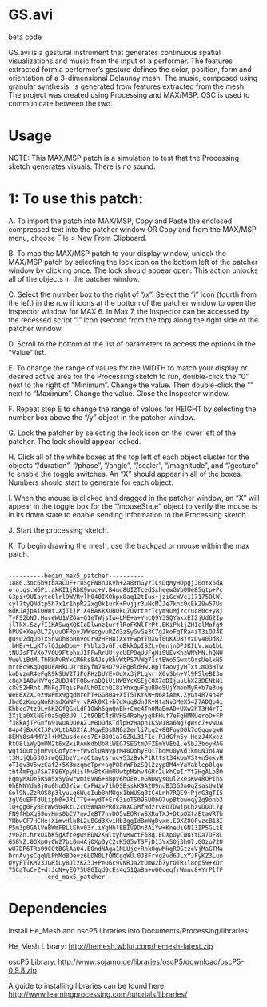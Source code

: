 # GS.avi
beta code

GS.avi is a gestural instrument that generates continuous spatial visualizations and music from the input of a performer. The features extracted form a performer’s gesture defines the color, position, form and orientation of a 3-dimensional Delaunay mesh. The music, composed using granular synthesis, is generated from features extracted from the mesh. The project was created using Processing and MAX/MSP. OSC is used to communicate between the two.

# Usage

NOTE: This MAX/MSP patch is a simulation to test that the Processing sketch generates visuals. There is no sound. 

# 1: To use this patch:

A. To import the patch into MAX/MSP, Copy and Paste the enclosed compressed text into the patcher window OR Copy and from the MAX/MSP menu, choose File > New From Clipboard. 

B. To map the MAX/MSP patch to your display window, unlock the MAX/MSP patch by selecting the lock icon on the bottom left of the patcher window by clicking once. The lock should appear open. This action unlocks all of the objects in the patcher window. 

C. Select the number box to the right of “/x”. Select the “i” icon (fourth from the left) in the row if icons at the bottom of the patcher window to open the Inspector window for MAX 6. In Max 7, the Inspector can be accessed by the recessed script “i” icon (second from the top) along the right side of the patcher window.

D. Scroll to the bottom of the list of parameters to access the options in the “Value” list. 

E. To change the range of values for the WIDTH to match your display or desired active area for the Processing sketch to run, double-click the “0” next to the right of “Minimum”. Change the value. Then double-click the “<none>” next to “Maximum”. Change the value. Close the Inspector window. 

F. Repeat step E to change the range of values for HEIGHT by selecting the number box above the “/y” object in the patcher window. 

G. Lock the patcher by selecting the lock icon on the lower left of the patcher. The lock should appear locked.

H. Click all of the white boxes at the top left of each object cluster for the objects “/duration”, “/phase”, “/angle”, “/scaler”, “/magnitude”, and “/gesture” to enable the toggle switches. An “X” should appear in all of the boxes. Numbers should start to generate for each object.  

I. When the mouse is clicked and dragged in the patcher window, an “X” will appear in the toggle box for the “/mouseState” object to verify the mouse is in its down state to enable sending information to the Processing sketch. 

J. Start the processing sketch. 

K. To begin drawing the mesh, use the trackpad or mouse within the max patch.

<pre><code>----------begin_max5_patcher----------1886.3oc6b9rbaaCDF+r8SgFN8nJKvh+2a8YnGyzICsDqMyHQpgjJ0oYx6dAojo.qs.W6Pi.akKI1jRhK9wuc+V.B4ud8UI2TcedSxheewGVb0Ue85qtp+PcG3pi+9UIayte0lrl9WVRylh040IKObpx8aq12tIus+jziGcWVc117175OlWlcyl7tyQNdtp5h7x1r1hpR22xgOk1urK+Pvjjr3uNcMJJe7knc0cEk29w57UsGdKJAjpAiQHWt.XjTijP.X4BAKkXOBOkL7QVrterTcym9UMjzcruc80c+yRjTvFS2bNJ.HnveWU1VZOa+G1eTWjsIw4LME+a+YncQ9Y3SQYaxxEI2jUd62IpjlTkX.SzyfI1KASwqXQKIoDlwnz1wrflRoFKNlTrPt.EKiPk1jZH1elMofg9hPU9+XeyOL7ZyuuOFRpyJWWscgvuRZd3zSyGvGe3C7gJkoFqTRa4iT3iOJ4KgOsU2dqUb7xSnvOh8oHnvoQr9zHFH8iXxYFwpYTQXGf0UKXDBYVzDv40DdRZ.bHBr+LqKTslQJpWDom+jFYblz3vGF.oBkkOpISZLyOenjnDPJKILV.wo1bLtNUJsFTVXo7V0U9FtphxJIFFwRrUUjyeUEPDqUUFgHiSUEvKhzWNYMN.hQNUVweViBdM.TbRHAvRYxCM6Rs84JsyRhvWtPS7VWg71stBWo5GwxtQrsUelxN5mrrBc9KqDqUUFAHkLUYrRByfW74HD79ZFgBldHw.HpTfaovjyHTxt.mQ3HTwkoDvzmR4eFgR9kSUV2TJPqFHzDUYEyOgXx3jPLqkrjX6vSbn+Vl9P5leBI3uc8gX1A0vHVYqsZUDJ4TFQBwraDQiUiHWBYcKSEjC0X7aDIjuuLhXZ3DENtN1c8v52HRnt.MhFgJTqisPeAUh0IchQI8zYhxquFquBDoSUjYmonMyR+b7e3ugWeE6XZX.ez9wPmx9gqdMrehT+GGB0a+XiT5TKYKW+N6AiAmX.ZyGt4R74h4PJbdOzKmpqNoRHsdXWNFy.vRAk0Xl+b7dXug8dnJR+HtaNv3MeX5427ADQp4iKhbce7tz9Ly6K2GfQGxLdF1OWh6gmQnBk+Cme4Th0MaBmAD+UXw2hT3H4rTI2XjLa0XlNEr0a5q03U9.l2t9OBC4zHVHS4Rahyjq8FHuf7eFgHMMUeroD+FPf38kAjTPGnf691wuADUeAZ.MBUOdKTdlpHzHaph1KSw18a6Ng7gWsc7+vwDA84p4jBxXXIJPuXLtbADXfA.MgwEDsRN6z2erli7Lq2+80FoyD0k7gGqqvqwH8EMY8s4MMY2l+HM2usdeces7E+B801a76ZkL31FIe.PJdGfn5y.HdzJ4XxezRtQ8liWyQmUM2t6xZxiRAmKdbUbRlWEG7SEGtmDFZEmYVEb1.eSbJ3boyHAGwqfiDutpjmPvQCofyc++fWvolUAWyprM40QohyEOiTbdMU0yKd1kmuNJoiaWt3M.jQb53O3rwQ6JbzYiyaOtaytsrnc+53zBvkPtRttst34kbwVSt+n5mkvHoTIgv3V5wzCafZ+5K3mzqmdTpr+agPO8rWFbzSQl2zyp8M4+YaVablep0lgutbt4mFgu7SA7F96XpyH1slMv8tKHmUUwtpMahv4GRr2ukhCeIrYfZHgALoBOEqmyMXQe5RSW5xSyGwrwmi0VN6+8BpV6hOEe.eGWDwysOul2ke3Kw4ROPIhS0hENNYda8jOu0huOJYiw.CxFWzv71hDSEsskK9A2U9nuB336JmOqZsasUw1WGol9N.ZzROS8p3lyuLq6WuqIub8hMUqx1bWUSq8tC4Lnh7RQE9+PjnG3gTI53gV0uEFTdULipN0+JR1TT9++ydT+Er63ioTS095UObO7vpBtbwoqyZq9onb3IQ+gg0Fy8EcWw504ktLZcQSWNaePRdxaWXCGMfHdzrvEOTDwipChzvDODL7gFN9fHbXgS9nvHms0bCV7nwJeBT7nvDO5vEORrwSXRuTXJ+DtpOXtaEtaVRThYHbwCF7HCHejXimvHlkBL2uBGd3XviHb3ggIdBmWgDvxm.EOXZ8QFvzcB13IP5m3p0GAlVeBWmFBLlEhv03r.iYgHblEBIV9Dn3AiYw+KneUiGN13IP5GLtEzv0Zn.hrxOXbK5gXftegwsPDN2KNlxyhvMwctF68q.EOXpOyCW8YtDa7DF8LGS8YZ.0OXpOyCW27bL0m4AjOXpOyC2rK5G5vTSFjD13Yx5Oj3hO7.GOzo72UwU7DP6TRb09COtBGlAa04.EOndNAga1NLUjc+RhkOgwMkgROGtzcVjMaGTMaDrnAvjsCgqWLPhMdBDevz6LDN0LfQMCgqWU.0J8FrvgZvd6JLxYJFyKZ3LunQVyFTTKMV3JGRiLyBJlzKZ3J+PeU6c9vNRJa2tOmW2b7yrOTR1l8op59+xDr75CaTuC+Z+djJoN+yEO75U8GIqd0cEs4q51Qa8a+o60ceqfrWmuc8+YrPlfF-----------end_max5_patcher-----------</code></pre>

# Dependencies
Install He_Mesh and oscP5 libraries into Documents/Processing/libraries:

He_Mesh Library: http://hemesh.wblut.com/hemesh-latest.zip

oscP5 Library: http://www.sojamo.de/libraries/oscP5/download/oscP5-0.9.8.zip

A guide to installing libraries can be found here: http://www.learningprocessing.com/tutorials/libraries/